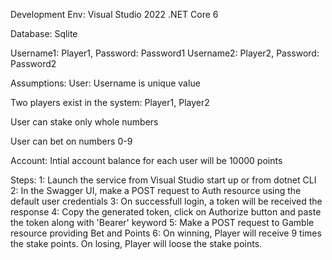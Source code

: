 ﻿Development Env: 
Visual Studio 2022
.NET Core 6

Database: 
Sqlite

Username1: Player1, Password: Password1
Username2: Player2, Password: Password2

Assumptions:
User:
Username is unique value

Two players exist in the system: Player1, Player2

User can stake only whole numbers

User can bet on numbers 0-9

Account:
Intial account balance for each user will be 10000 points

Steps:
1: Launch the service from Visual Studio start up or from dotnet CLI 
2: In the Swagger UI, make a POST request to Auth resource using the default user credentials
3: On successfull login, a token will be received the response
4: Copy the generated token, click on Authorize button and paste the token along with 'Bearer' keyword
5: Make a POST request to Gamble resource providing Bet and Points
6: On winning, Player will receive 9 times the stake points. On losing, Player will loose the stake points.
